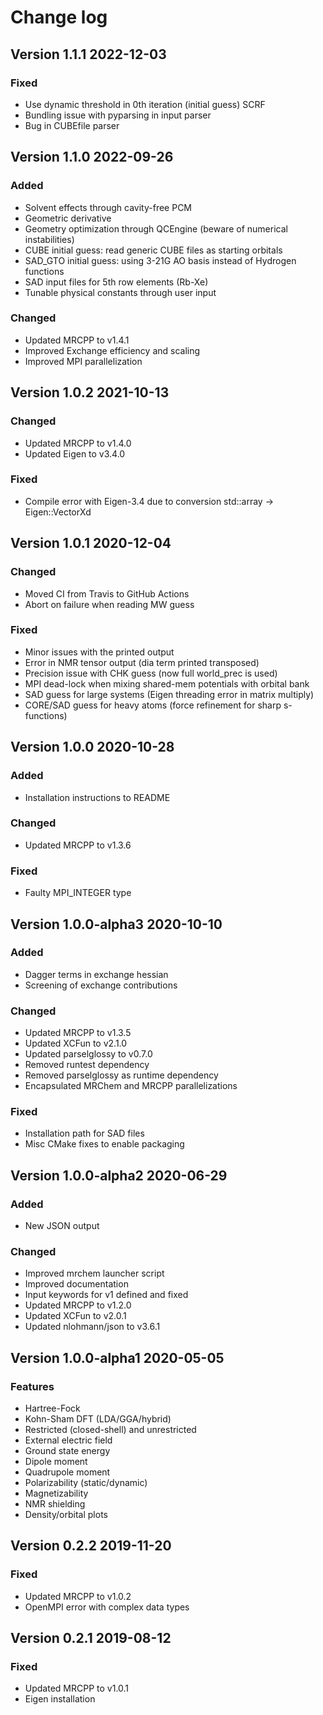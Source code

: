 # Change log

## Version 1.1.1 2022-12-03

### Fixed

- Use dynamic threshold in 0th iteration (initial guess) SCRF
- Bundling issue with pyparsing in input parser
- Bug in CUBEfile parser

## Version 1.1.0 2022-09-26

### Added

- Solvent effects through cavity-free PCM
- Geometric derivative
- Geometry optimization through QCEngine (beware of numerical instabilities)
- CUBE initial guess: read generic CUBE files as starting orbitals
- SAD_GTO initial guess: using 3-21G AO basis instead of Hydrogen functions
- SAD input files for 5th row elements (Rb-Xe)
- Tunable physical constants through user input

### Changed

- Updated MRCPP to v1.4.1
- Improved Exchange efficiency and scaling
- Improved MPI parallelization

## Version 1.0.2 2021-10-13

### Changed

- Updated MRCPP to v1.4.0
- Updated Eigen to v3.4.0

### Fixed

- Compile error with Eigen-3.4 due to conversion std::array<double> -> Eigen::VectorXd

## Version 1.0.1 2020-12-04

### Changed

- Moved CI from Travis to GitHub Actions
- Abort on failure when reading MW guess

### Fixed

- Minor issues with the printed output
- Error in NMR tensor output (dia term printed transposed)
- Precision issue with CHK guess (now full world_prec is used)
- MPI dead-lock when mixing shared-mem potentials with orbital bank
- SAD guess for large systems (Eigen threading error in matrix multiply)
- CORE/SAD guess for heavy atoms (force refinement for sharp s-functions)

## Version 1.0.0 2020-10-28

### Added

- Installation instructions to README

### Changed

- Updated MRCPP to v1.3.6

### Fixed

- Faulty MPI_INTEGER type

## Version 1.0.0-alpha3 2020-10-10

### Added

- Dagger terms in exchange hessian
- Screening of exchange contributions

### Changed

- Updated MRCPP to v1.3.5
- Updated XCFun to v2.1.0
- Updated parselglossy to v0.7.0
- Removed runtest dependency
- Removed parselglossy as runtime dependency
- Encapsulated MRChem and MRCPP parallelizations

### Fixed

- Installation path for SAD files
- Misc CMake fixes to enable packaging

## Version 1.0.0-alpha2 2020-06-29

### Added

- New JSON output

### Changed

- Improved mrchem launcher script
- Improved documentation
- Input keywords for v1 defined and fixed
- Updated MRCPP to v1.2.0
- Updated XCFun to v2.0.1
- Updated nlohmann/json to v3.6.1

## Version 1.0.0-alpha1 2020-05-05

### Features

- Hartree-Fock
- Kohn-Sham DFT (LDA/GGA/hybrid)
- Restricted (closed-shell) and unrestricted
- External electric field
- Ground state energy
- Dipole moment
- Quadrupole moment
- Polarizability (static/dynamic)
- Magnetizability
- NMR shielding
- Density/orbital plots

## Version 0.2.2 2019-11-20

### Fixed

- Updated MRCPP to v1.0.2
- OpenMPI error with complex data types

## Version 0.2.1 2019-08-12

### Fixed

- Updated MRCPP to v1.0.1
- Eigen installation

